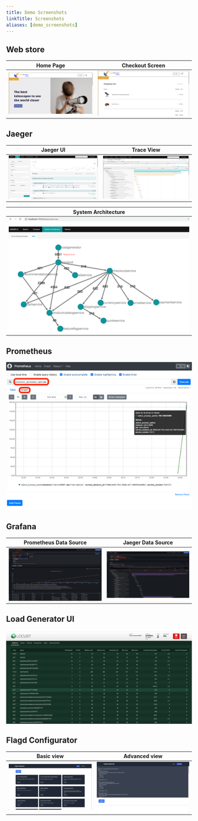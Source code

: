 ```yaml
---
title: Demo Screenshots
linkTitle: Screenshots
aliases: [demo_screenshots]
---
```


## Web store

| Home Page                     | Checkout Screen               |
| ----------------------------- | ----------------------------- |
| ![frontend-1](frontend-1.png) | ![frontend-2](frontend-2.png) |

## Jaeger

| Jaeger UI                   | Trace View                                  |
| --------------------------- | ------------------------------------------- |
| ![jaeger-ui](jaeger-ui.png) | ![jaeger-trace-view](jaeger-trace-view.png) |

| System Architecture                                           |
| ------------------------------------------------------------- |
| ![jaeger-system-architecture](jaeger-system-architecture.png) |

## Prometheus

![Prometheus](prometheus.png)

## Grafana

| Prometheus Data Source                        | Jaeger Data Source                    |
| --------------------------------------------- | ------------------------------------- |
| ![Grafana-Prometheus](grafana-prometheus.png) | ![Grafana-jaeger](grafana-jaeger.png) |

## Load Generator UI

![load-generator-ui](load-generator-ui.png)

## Flagd Configurator

| Basic view                                           | Advanced view                                              |
| ---------------------------------------------------- | ---------------------------------------------------------- |
| ![flagd-ui-basic-view](flagd-configurator-basic.png) | ![flagd-ui-advanced-view](flagd-configurator-advanced.png) |

